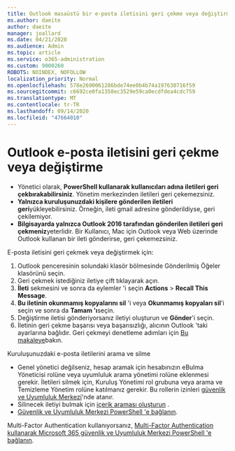 ```yaml
---
title: Outlook masaüstü bir e-posta iletisini geri çekme veya değiştirme
ms.author: daeite
author: daeite
manager: joallard
ms.date: 04/21/2020
ms.audience: Admin
ms.topic: article
ms.service: o365-administration
ms.custom: 9000260
ROBOTS: NOINDEX, NOFOLLOW
localization_priority: Normal
ms.openlocfilehash: 578e2690061286bde74ee0b4b74a197630716f59
ms.sourcegitcommit: c6692ce0fa1358ec3529e59ca0ecdfdea4cdc759
ms.translationtype: MT
ms.contentlocale: tr-TR
ms.lasthandoff: 09/14/2020
ms.locfileid: "47664010"
---
```

# <a name="recall-or-replace-an-outlook-email-message"></a>Outlook e-posta iletisini geri çekme veya değiştirme

- Yönetici olarak, **PowerShell kullanarak kullanıcıları adına iletileri geri çekbırakabilirsiniz**. Yönetim merkezinden iletileri geri çekemezsiniz.
- **Yalnızca kuruluşunuzdaki kişilere gönderilen iletileri geri**yükleyebilirsiniz. Örneğin, ileti gmail adresine gönderildiyse, geri çekilemiyor.
- **Bilgisayarda yalnızca Outlook 2016 tarafından gönderilen iletileri geri çekmeniz**yeterlidir. Bir Kullanıcı, Mac için Outlook veya Web üzerinde Outlook kullanan bir ileti gönderirse, geri çekemezsiniz.

E-posta iletisini geri çekmek veya değiştirmek için:

1. Outlook penceresinin solundaki klasör bölmesinde Gönderilmiş Öğeler klasörünü seçin.
1. Geri çekmek istediğiniz iletiye çift tıklayarak açın.
1. **İleti** sekmesini ve sonra da eylemler 'i seçin **Actions**  >  **Recall This Message**.
1. **Bu iletinin okunmamış kopyalarını sil** 'i veya **Okunmamış kopyaları sil**'i seçin ve sonra da **Tamam 'ı**seçin.
1. Değiştirme iletisi gönderiyorsanız iletiyi oluşturun ve **Gönder**'i seçin.
1. İletinin geri çekme başarısı veya başarısızlığı, alıcının Outlook 'taki ayarlarına bağlıdır. Geri çekmeyi denetleme adımları için [Bu makaleye](https://support.office.com/article/35027f88-d655-4554-b4f8-6c0729a723a0)bakın.

Kuruluşunuzdaki e-posta iletilerini arama ve silme

- Genel yönetici değilseniz, hesap aramak için hesabınızın eBulma Yöneticisi rolüne veya uyumluluk arama yönetimi rolüne eklenmesi gerekir. İletileri silmek için, Kuruluş Yönetimi rol grubuna veya arama ve Temizleme Yönetim rolüne katılmanız gerekir. Bu rollerin izinleri [güvenlik ve Uyumluluk Merkezi](https://go.microsoft.com/fwlink/?linkid=2083731)'nde atanır.
- Silinecek iletiyi bulmak için [içerik araması oluşturun](https://docs.microsoft.com/microsoft-365/compliance/content-search) .
- [Güvenlik ve Uyumluluk Merkezi PowerShell 'e bağlanın](https://docs.microsoft.com/powershell/exchange/office-365-scc/connect-to-scc-powershell/connect-to-scc-powershell?view=exchange-ps).

Multi-Factor Authentication kullanıyorsanız, [Multi-Factor Authentication kullanarak Microsoft 365 güvenlik ve Uyumluluk Merkezi PowerShell 'e bağlanın](https://docs.microsoft.com/powershell/exchange/office-365-scc/connect-to-scc-powershell/mfa-connect-to-scc-powershell?view=exchange-ps).